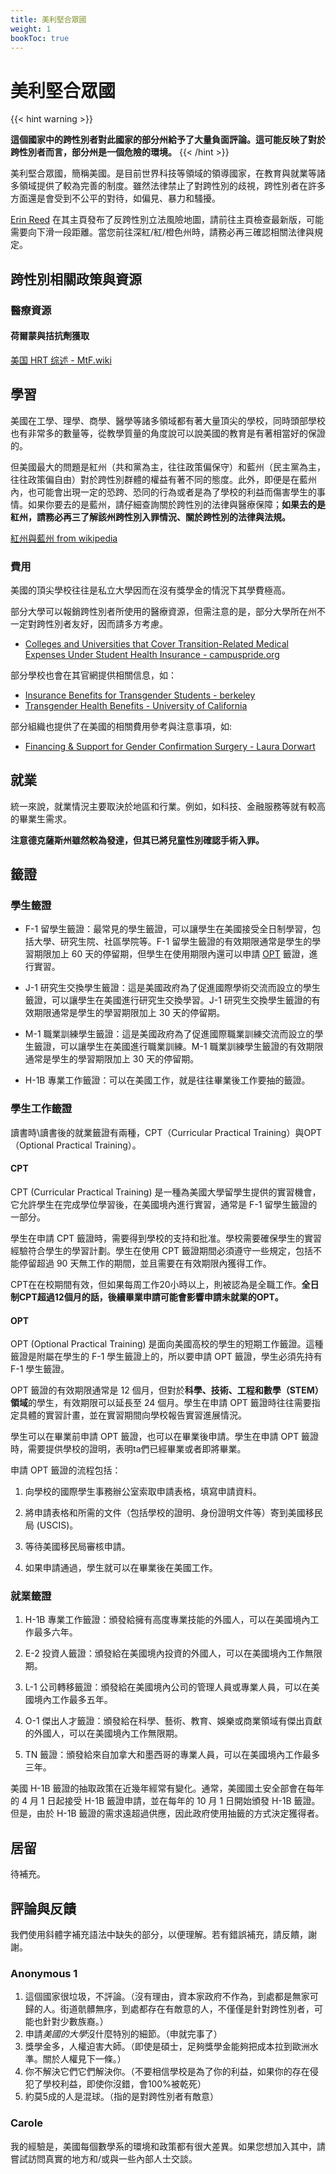 ```yaml
---
title: 美利堅合眾國
weight: 1
bookToc: true
---
```


# 美利堅合眾國

{{< hint warning >}}

**這個國家中的跨性別者對此國家的部分州給予了大量負面評論。這可能反映了對於跨性別者而言，部分州是一個危險的環境。**
{{< /hint >}}

美利堅合眾國，簡稱美國。是目前世界科技等領域的領導國家，在教育與就業等諸多領域提供了較為完善的制度。雖然法律禁止了對跨性別的歧視，跨性別者在許多方面還是會受到不公平的對待，如偏見、暴力和騷擾。

[Erin Reed](https://twitter.com/ErinInTheMorn) 在其主頁發布了反跨性別立法風險地圖，請前往主頁檢查最新版，可能需要向下滑一段距離。當您前往深紅/紅/橙色州時，請務必再三確認相關法律與規定。

## 跨性別相關政策與資源

### 醫療資源

#### 荷爾蒙與拮抗劑獲取

[美国 HRT 综述 - MtF.wiki](https://mtf.wiki/zh-cn/docs/hrt/us/overview/)

## 學習
美國在工學、理學、商學、醫學等諸多領域都有著大量頂尖的學校，同時頭部學校也有非常多的數量等，從教學質量的角度說可以說美國的教育是有著相當好的保證的。

但美國最大的問題是紅州（共和黨為主，往往政策偏保守）和藍州（民主黨為主，往往政策偏自由）對於跨性別群體的權益有著不同的態度。此外，即便是在藍州內，也可能會出現一定的恐跨、恐同的行為或者是為了學校的利益而傷害學生的事情。如果你要去的是藍州，請仔細查詢關於跨性別的法律與醫療保障；**如果去的是紅州，請務必再三了解該州跨性別入罪情況、關於跨性別的法律與法規。**

[紅州與藍州 from wikipedia](https://zh.wikipedia.org/zh-cn/%E7%B4%85%E5%B7%9E%E8%88%87%E8%97%8D%E5%B7%9E)

### 費用

美國的頂尖學校往往是私立大學因而在沒有獎學金的情況下其學費極高。

部分大學可以報銷跨性別者所使用的醫療資源，但需注意的是，部分大學所在州不一定對跨性別者友好，因而請多方考慮。

- [Colleges and Universities that Cover Transition-Related Medical Expenses Under Student Health Insurance - campuspride.org](https://www.campuspride.org/tpc/student-health-insurance/)

部分學校也會在其官網提供相關信息，如：
- [Insurance Benefits for Transgender Students - berkeley](https://uhs.berkeley.edu/insurance-ship/ship-benefits/insurance-benefits-transgender-students)
- [Transgender Health Benefits - University of California](https://ucnet.universityofcalifornia.edu/forms/pdf/transgender-health-benefits-fact-sheet.pdf)

部分組織也提供了在美國的相關費用參考與注意事項，如:
- [Financing & Support for Gender Confirmation Surgery - Laura Dorwart](https://www.moneygeek.com/financial-planning/paying-for-gender-confirmation-surgery/)

## 就業

統一來說，就業情況主要取決於地區和行業。例如，如科技、金融服務等就有較高的畢業生需求。

**注意德克薩斯州雖然較為發達，但其已將兒童性別確認手術入罪。**


## 籤證

### 學生籤證

- F-1 留學生籤證：最常見的學生籤證，可以讓學生在美國接受全日制學習，包括大學、研究生院、社區學院等。F-1 留學生籤證的有效期限通常是學生的學習期限加上 60 天的停留期，但學生在使用期限內還可以申請 [OPT](USA/#opt) 籤證，進行實習。

- J-1 研究生交換學生籤證：這是美國政府為了促進國際學術交流而設立的學生籤證，可以讓學生在美國進行研究生交換學習。J-1 研究生交換學生籤證的有效期限通常是學生的學習期限加上 30 天的停留期。

- M-1 職業訓練學生籤證：這是美國政府為了促進國際職業訓練交流而設立的學生籤證，可以讓學生在美國進行職業訓練。M-1 職業訓練學生籤證的有效期限通常是學生的學習期限加上 30 天的停留期。

- H-1B 專業工作籤證：可以在美國工作，就是往往畢業後工作要抽的籤證。

### 學生工作籤證

讀書時\讀書後的就業籤證有兩種，CPT（Curricular Practical Training）與OPT（Optional Practical Training）。

#### CPT

CPT (Curricular Practical Training) 是一種為美國大學留學生提供的實習機會，它允許學生在完成學位學習後，在美國境內進行實習，通常是 F-1 留學生籤證的一部分。

學生在申請 CPT 籤證時，需要得到學校的支持和批准。學校需要確保學生的實習經驗符合學生的學習計劃。學生在使用 CPT 籤證期間必須遵守一些規定，包括不能停留超過 90 天無工作的期間，並且需要在有效期限內獲得工作。

CPT在在校期間有效，但如果每周工作20小時以上，則被認為是全職工作。**全日制CPT超過12個月的話，後續畢業申請可能會影響申請未就業的OPT。**

#### OPT

OPT (Optional Practical Training) 是面向美國高校的學生的短期工作籤證。這種籤證是附屬在學生的 F-1 學生籤證上的，所以要申請 OPT 籤證，學生必須先持有 F-1 學生籤證。

OPT 籤證的有效期限通常是 12 個月，但對於**科學、技術、工程和數學（STEM）領域**的學生，有效期限可以延長至 24 個月。學生在申請 OPT 籤證時往往需要指定具體的實習計畫，並在實習期間向學校報告實習進展情況。

學生可以在畢業前申請 OPT 籤證，也可以在畢業後申請。學生在申請 OPT 籤證時，需要提供學校的證明，表明ta們已經畢業或者即將畢業。

申請 OPT 籤證的流程包括：

1. 向學校的國際學生事務辦公室索取申請表格，填寫申請資料。

1. 將申請表格和所需的文件（包括學校的證明、身份證明文件等）寄到美國移民局 (USCIS)。

1. 等待美國移民局審核申請。

1. 如果申請通過，學生就可以在畢業後在美國工作。

### 就業籤證

1. H-1B 專業工作籤證：頒發給擁有高度專業技能的外國人，可以在美國境內工作最多六年。

1. E-2 投資人籤證：頒發給在美國境內投資的外國人，可以在美國境內工作無限期。

1. L-1 公司轉移籤證：頒發給在美國境內公司的管理人員或專業人員，可以在美國境內工作最多五年。

1. O-1 傑出人才籤證：頒發給在科學、藝術、教育、娛樂或商業領域有傑出貢獻的外國人，可以在美國境內工作無限期。

1. TN 籤證：頒發給來自加拿大和墨西哥的專業人員，可以在美國境內工作最多三年。

美國 H-1B 籤證的抽取政策在近幾年經常有變化。通常，美國國土安全部會在每年的 4 月 1 日起接受 H-1B 籤證申請，並在每年的 10 月 1 日開始頒發 H-1B 籤證。但是，由於 H-1B 籤證的需求遠超過供應，因此政府使用抽籤的方式決定獲得者。


## 居留

待補充。


## 評論與反饋

我們使用斜體字補充語法中缺失的部分，以便理解。若有錯誤補充，請反饋，謝謝。

### Anonymous 1

1. 這個國家很垃圾，不評論。（沒有理由，資本家政府不作為，到處都是無家可歸的人。街道骯髒無序，到處都存在有敵意的人，不僅僅是針對跨性別者，可能也針對少數族裔。）
1. 申請*美國的大學*沒什麼特別的細節。（申就完事了）
1. 獎學金多，人權迫害大師。（即使是碩士，足夠獎學金能夠把成本拉到歐洲水準。關於人權見下一條。）
2. 你不解決它們它們解決你。（不要相信學校是為了你的利益，如果你的存在侵犯了學校利益，即使你沒錯，會100%被乾死）
3. 約莫5成的人是混球。（指的是對跨性別者有敵意）

### Carole

我的經驗是，美國每個數學系的環境和政策都有很大差異。如果您想加入其中，請嘗試訪問真實的地方和/或與一些內部人士交談。